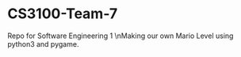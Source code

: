 # CS3100-Team-7
Repo for Software Engineering 1
\nMaking our own Mario Level using python3 and pygame.
